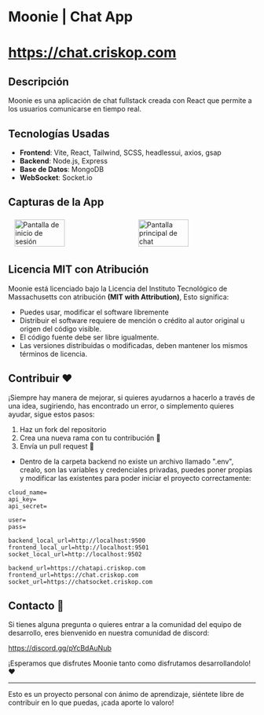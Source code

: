 # Moonie | Chat App

# https://chat.criskop.com

## Descripción
<!-- Aquí puedes escribir la descripción de tu proyecto -->
Moonie es una aplicación de chat fullstack creada con React que permite a los usuarios comunicarse en tiempo real.

## Tecnologías Usadas
- **Frontend**: Vite, React, Tailwind, SCSS, headlessui, axios, gsap
- **Backend**: Node.js, Express
- **Base de Datos**: MongoDB
- **WebSocket**: Socket.io

## Capturas de la App
<!-- Añade aquí capturas de pantalla de tu aplicación -->
<div style="display: flex; flex-wrap: wrap; justify-content: space-around;">
  <img src="https://criskop.com/img/moonie.png" alt="Pantalla de inicio de sesión" width="45%" style="margin: 1%;">
  <img src="https://chat.criskop.com/img/screenshot.png" alt="Pantalla principal de chat" width="45%" style="margin: 1%;">
</div>

## Licencia MIT con Atribución

Moonie está licenciado bajo la Licencia del Instituto Tecnológico de Massachusetts con atribución **(MIT with Attribution)**, Esto significa:

* Puedes usar, modificar el software libremente
* Distribuir el software requiere de mención o crédito al autor original u origen del código visible.
* El código fuente debe ser libre igualmente.
* Las versiones distribuidas o modificadas, deben mantener los mismos términos de licencia.

## Contribuir ❤️

¡Siempre hay manera de mejorar, si quieres ayudarnos a hacerlo a través de una idea, sugiriendo, has encontrado un error, o simplemento quieres ayudar, sigue estos pasos:

  1. Haz un fork del repositorio
  2. Crea una nueva rama con tu contribución 🌱
  3. Envía un pull request 🌟

  * Dentro de la carpeta backend no existe un archivo llamado ".env", crealo, son las variables y credenciales privadas, puedes poner propias y modificar las existentes para poder iniciar el proyecto correctamente:

  ```
  cloud_name=
  api_key=
  api_secret=

  user=
  pass=

  backend_local_url=http://localhost:9500
  frontend_local_url=http://localhost:9501
  socket_local_url=http://localhost:9502

  backend_url=https://chatapi.criskop.com
  frontend_url=https://chat.criskop.com
  socket_url=https://chatsocket.criskop.com
  ```

## Contacto 👤

Si tienes alguna pregunta o quieres entrar a la comunidad del equipo de desarrollo, eres bienvenido en nuestra comunidad de discord:

https://discord.gg/pYcBdAuNub

¡Esperamos que disfrutes Moonie tanto como disfrutamos desarrollandolo! ❤️

---

Esto es un proyecto personal con ánimo de aprendizaje, siéntete libre de contribuir en lo que puedas, ¡cada aporte lo valoro!
